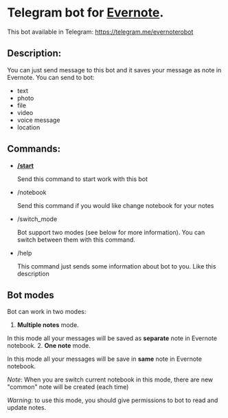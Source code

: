 Telegram bot for [Evernote](https://evernote.com).
==========================

This bot available in Telegram: https://telegram.me/evernoterobot

Description:
-----------

You can just send message to this bot and it saves your message as note in Evernote. You can send to bot:

* text
* photo
* file
* video
* voice message
* location


Commands:
--------

* [__/start__](https://telegram.me/evernoterobot)

  Send this command to start work with this bot
* /notebook

  Send this command if you would like change notebook for your notes
* /switch_mode

  Bot support two modes (see below for more information). You can switch between them with this command.
* /help

  This command just sends some information about bot to you. Like this description


Bot modes
---------
Bot can work in two modes:


1. **Multiple notes** mode.

  In this mode all your messages will be saved as **separate** note in Evernote notebook.
2. **One note** mode.

  In this mode all your messages will be save in **same** note in Evernote notebook.
  
  *Note*: When you are switch current notebook in this mode, there are new "common" note will be created (each time)
  
  *Warning*: to use this mode, you should give permissions to bot to read and update notes.

